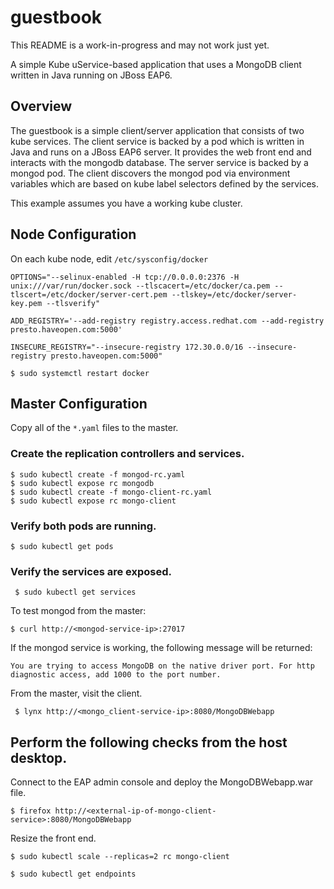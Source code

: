 # guestbook
This README is a work-in-progress and may not work just yet.

A simple Kube uService-based application that uses a MongoDB client written in Java running on JBoss EAP6.

## Overview
The guestbook is a simple client/server application that consists of two kube
services. The client service is backed by a pod which is written in Java
and runs on a JBoss EAP6 server. It provides the web front end and interacts
with the mongodb database.  The server service is backed by a mongod pod.  The
client discovers the mongod pod via environment variables which are based on
kube label selectors defined by the services.

This example assumes you have a working kube cluster.

## Node Configuration
On each kube node, edit `/etc/sysconfig/docker`

`OPTIONS="--selinux-enabled -H tcp://0.0.0.0:2376 -H unix:///var/run/docker.sock --tlscacert=/etc/docker/ca.pem --tlscert=/etc/docker/server-cert.pem --tlskey=/etc/docker/server-key.pem --tlsverify"`

`ADD_REGISTRY='--add-registry registry.access.redhat.com --add-registry presto.haveopen.com:5000'`

`INSECURE_REGISTRY="--insecure-registry 172.30.0.0/16 --insecure-registry presto.haveopen.com:5000"`

`$ sudo systemctl restart docker`

## Master Configuration
Copy all of the `*.yaml` files to the master.

### Create the replication controllers and services.
    $ sudo kubectl create -f mongod-rc.yaml
    $ sudo kubectl expose rc mongodb
    $ sudo kubectl create -f mongo-client-rc.yaml
    $ sudo kubectl expose rc mongo-client

### Verify both pods are running.
`$ sudo kubectl get pods`

### Verify the services are exposed.
` $ sudo kubectl get services`

To test mongod from the master:

    $ curl http://<mongod-service-ip>:27017

If the mongod service is working, the following message will be returned:

    You are trying to access MongoDB on the native driver port. For http 
    diagnostic access, add 1000 to the port number.

From the master, visit the client.

     $ lynx http://<mongo_client-service-ip>:8080/MongoDBWebapp

## Perform the following checks from the host desktop.
Connect to the EAP admin console and deploy the MongoDBWebapp.war file.

    $ firefox http://<external-ip-of-mongo-client-service>:8080/MongoDBWebapp

Resize the front end.

    $ sudo kubectl scale --replicas=2 rc mongo-client

    $ sudo kubectl get endpoints
